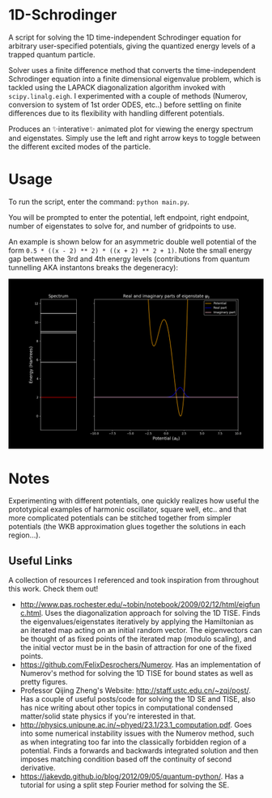 # 1D-Schrodinger
A script for solving the 1D time-independent Schrodinger equation for arbitrary user-specified potentials, giving the quantized energy levels of a trapped quantum particle.

Solver uses a finite difference method that converts the time-independent Schrodinger equation into a finite dimensional eigenvalue problem, which is tackled using the LAPACK diagonalization algorithm invoked with `scipy.linalg.eigh`. I experimented with a couple of methods (Numerov, conversion to system of 1st order ODES, etc..) before settling on finite differences due to its flexibility with handling different potentials. 

Produces an ✨interative✨ animated plot for viewing the energy spectrum and eigenstates. Simply use the left and right arrow keys to toggle between the different excited modes of the particle.  

# Usage
To run the script, enter the command: ```python main.py```. 

You will be prompted to enter the potential, left endpoint, right endpoint, number of eigenstates to solve for, and number of gridpoints to use.

An example is shown below for an asymmetric double well potential of the form ```0.5 * ((x - 2) ** 2) * ((x + 2) ** 2 + 1)```. Note the small energy gap between the 3rd and 4th energy levels (contributions from quantum tunnelling AKA instantons breaks the degeneracy):

![Asymmetric double well](https://github.com/SyuW/1D-Schrodinger/blob/master/demos/double_well.gif)

# Notes
Experimenting with different potentials, one quickly realizes how useful the prototypical examples of harmonic oscillator, square well, etc.. and that more complicated potentials can be stitched together from simpler potentials (the WKB approximation glues together the solutions in each region...). 

## Useful Links
A collection of resources I referenced and took inspiration from throughout this work. Check them out!
- http://www.pas.rochester.edu/~tobin/notebook/2009/02/12/html/eigfunc.html. Uses the diagonalization approach for solving the 1D TISE. Finds the eigenvalues/eigenstates iteratively by applying the Hamiltonian as an iterated map acting on an initial random vector. The eigenvectors can be thought of as fixed points of the iterated map (modulo scaling), and the initial vector must be in the basin of attraction for one of the fixed points. 
- https://github.com/FelixDesrochers/Numerov. Has an implementation of Numerov's method for solving the 1D TISE for bound states as well as pretty figures.
- Professor Qijing Zheng's Website: http://staff.ustc.edu.cn/~zqj/post/. Has a couple of useful posts/code for solving the 1D SE and TISE, also has nice writing about other topics in computational condensed matter/solid state physics if you're interested in that.
- http://physics.unipune.ac.in/~phyed/23.1/23.1_computation.pdf. Goes into some numerical instability issues with the Numerov method, such as when integrating too far into the classically forbidden region of a potential. Finds a forwards and backwards integrated solution and then imposes matching condition based off the continuity of second derivative.
- https://jakevdp.github.io/blog/2012/09/05/quantum-python/. Has a tutorial for using a split step Fourier method for solving the SE.
